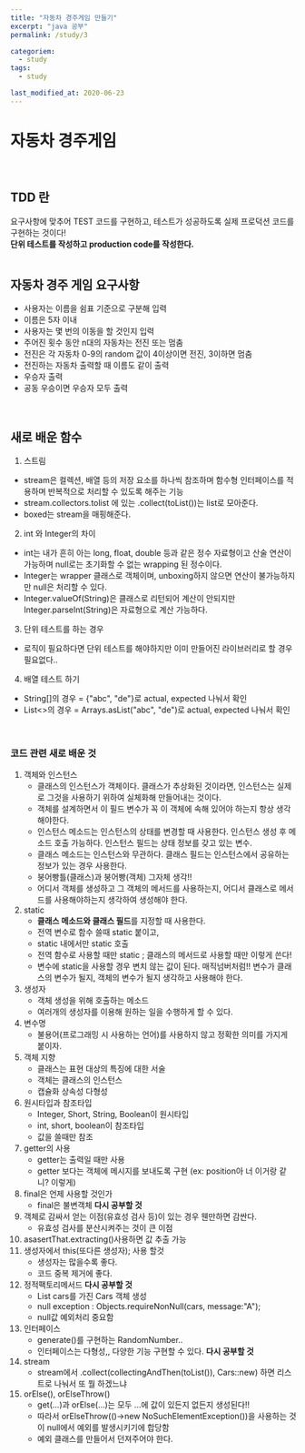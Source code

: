 ```yaml
---
title: "자동차 경주게임 만들기"
excerpt: "java 공부"
permalink: /study/3

categoriem:
  - study
tags:
  - study

last_modified_at: 2020-06-23
---
```


# 자동차 경주게임 

<br>

## TDD 란
요구사항에 맞추어 TEST 코드를 구현하고, 테스트가 성공하도록 실제 프로덕션 코드를구현하는 것이다!  
**단위 테스트를 작성하고 production code를 작성한다.**  
<br>

## 자동차 경주 게임 요구사항
- 사용자는 이름을 쉼표 기준으로 구분해 입력
- 이름은 5자 이내
- 사용자는 몇 번의 이동을 할 것인지 입력
- 주어진 횟수 동안 n대의 자동차는 전진 또는 멈춤
- 전진은 각 자동차 0-9의 random 값이 4이상이면 전진, 3이하면 멈춤
- 전진하는 자동차 출력할 때 이름도 같이 출력
- 우승자 출력
- 공동 우승이면 우승자 모두 출력
<br>

## 새로 배운 함수
1. 스트림
  - stream은 컬렉션, 배열 등의 저장 요소를 하나씩 참조하며 함수형 인터페이스를 적용하며 반복적으로 처리할 수 있도록 해주는 기능  
  - stream.collectors.tolist 에 있는 .collect(toList())는 list로 모아준다.  
  - boxed는 stream을 매핑해준다.  
2. int 와 Integer의 차이  
  - int는 내가 흔히 아는 long, float, double 등과 같은 정수 자료형이고 산술 연산이 가능하며 null로는 초기화할 수 없는 wrapping 된 정수이다.  
  - Integer는 wrapper 클래스로 객체이며, unboxing하지 않으면 연산이 불가능하지만 null은 처리할 수 있다.  
  - Integer.valueOf(String)은 클래스로 리턴되어 계산이 안되지만 Integer.parseInt(String)은 자료형으로 계산 가능하다.  
3. 단위 테스트를 하는 경우
  - 로직이 필요하다면 단위 테스트를 해야하지만 이미 만들어진 라이브러리로 할 경우 필요없다..  
4. 배열 테스트 하기
  - String[]의 경우 = {"abc", "de"}로 actual, expected 나눠서 확인  
  - List<>의 경우 = Arrays.asList("abc", "de")로 actual, expected 나눠서 확인  
<br>

### 코드 관련 새로 배운 것

1. 객체와 인스턴스  
    - 클래스의 인스턴스가 객체이다. 클래스가 추상화된 것이라면, 인스턴스는 실제로 그것을 사용하기 위하여 실체화해 만들어내는 것이다.  
    - 객체를 설계하면서 이 필드 변수가 꼭 이 객체에 속해 있어야 하는지 항상 생각해야한다.  
    - 인스턴스 메소드는 인스턴스의 상태를 변경할 때 사용한다. 인스턴스 생성 후 메소드 호출 가능하다. 인스턴스 필드는 상태 정보를 갖고 있는 변수.  
    - 클래스 메소드는 인스턴스와 무관하다. 클래스 필드는 인스턴스에서 공유하는 정보가 있는 경우 사용한다.  
    - 붕어빵틀(클래스)과 붕어빵(객체) 그자체 생각!!  
    - 어디서 객체를 생성하고 그 객체의 메서드를 사용하는지, 어디서 클래스로 메서드를 사용해야하는지 생각하여 생성해야 한다.  
2. static  
    - **클래스 메소드와 클래스 필드**를 지정할 때 사용한다.  
    - 전역 변수로 함수 쓸때 static 붙이고,  
    - static 내에서만 static 호출  
    - 전역 함수로 사용할 때만 static ; 클래스의 메서드로 사용할 때만 이렇게 쓴다!  
    - 변수에 static을 사용할 경우 변치 않는 값이 된다. 매직넘버처럼!! 변수가 클래스의 변수가 될지, 객체의 변수가 될지 생각하고 사용해야 한다.  
3. 생성자  
    - 객체 생성을 위해 호출하는 메소드  
    - 여러개의 생성자를 이용해 원하는 일을 수행하게 할 수 있다.  
4. 변수명  
    - 불용어(프로그래밍 시 사용하는 언어)를 사용하지 않고 정확한 의미를 가지게 붙이자.  
5. 객체 지향  
    - 클래스는 표현 대상의 특징에 대한 서술  
    - 객체는 클래스의 인스턴스  
    - 캡슐화 상속성 다형성  
6. 원시타입과 참조타입  
    - Integer, Short, String, Boolean이 원시타입  
    - int, short, boolean이 참조타입  
    - 값을 쓸때만 참조  
7. getter의 사용  
    - getter는 출력일 때만 사용  
    - getter 보다는 객체에 메시지를 보내도록 구현 (ex: position아 너 이거랑 같니? 이렇게)  
8. final은 언제 사용할 것인가  
    - final은 불변객체 **다시 공부할 것**  
9. 객체로 감싸서 얻는 이점(유효성 검사 등)이 있는 경우 웬만하면 감싼다.  
    - 유효성 검사를 분산시켜주는 것이 큰 이점  
10. asasertThat.extracting()사용하면 값 추출 가능  
11. 생성자에서 this(또다른 생성자); 사용 할것  
    - 생성자는 많을수록 좋다.  
    - 코드 중복 제거에 좋다.  
12. 정적팩토리메서드 **다시 공부할 것**  
    - List<Car> cars를 가진 Cars 객체 생성  
    - null exception : Objects.requireNonNull(cars, message:"A");  
    - null값 예외처리 중요함  
13. 인터페이스  
    - generate()를 구현하는 RandomNumber..  
    - 인터페이스는 다형성,, 다양한 기능 구현할 수 있다. **다시 공부할 것**  
14. stream  
    - stream에서 .collect(collectingAndThen(toList()), Cars::new) 하면 리스트로 나눠서 또 뭘 하겠느냐  
15. orElse(), orElseThrow()
    - get(...)과 orElse(...)는 모두 ...에 값이 있든지 없든지 생성된다!!
    - 따라서 orElseThrow(()->new NoSuchElementException())을 사용하는 것이 null에서 예외를 발생시키기에 합당함
    - 예외 클래스를 만들어서 던져주어야 한다.